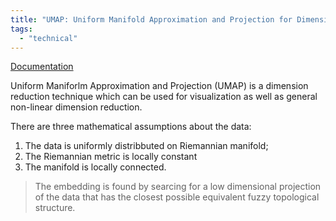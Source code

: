 ```yaml
---
title: "UMAP: Uniform Manifold Approximation and Projection for Dimension Reduction"
tags:
  - "technical"
---
```


[Documentation](https://umap-learn.readthedocs.io/en/latest/)

Uniform Maniforlm Approximation and Projection (UMAP) is a dimension reduction technique which can be used for visualization as well as general non-linear dimension reduction. 

There are three mathematical assumptions about the data:
  1. The data is uniformly distribbuted on Riemannian manifold;
  2. The Riemannian metric is locally constant 
  3. The manifold is locally connected.

> The embedding is found by searcing for a low dimensional projection of the data that has the closest possible equivalent fuzzy topological structure.


